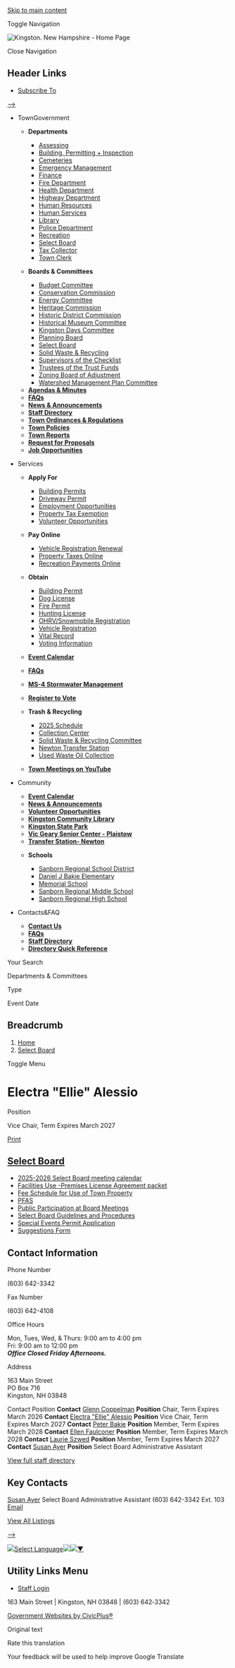 [Skip to main content](https://www.kingstonnh.org/select-board/directory-listing/electra-ellie-alessio/)

Toggle Navigation

![Kingston. New Hampshire - Home Page](https://www.kingstonnh.org/sites/g/files/vyhlif12696/files/logo_0.png)

Close Navigation

## Header Links

- [Subscribe To](https://www.kingstonnh.org/portal)

[--&gt;](https://www.youtube.com/channel/UC_ET6DgExE4WaLajxjYv1aQ "(opens in a new window)")

- TownGovernment
  
  - **Departments**
    
    - [Assessing](https://www.kingstonnh.org/assessing)
    - [Building, Permitting + Inspection](https://www.kingstonnh.org/building-inspector)
    - [Cemeteries](https://www.kingstonnh.org/cemeteries)
    - [Emergency Management](https://www.kingstonnh.org/emergency-management)
    - [Finance](https://www.kingstonnh.org/finance)
    - [Fire Department](https://www.kingstonnh.org/fire-department)
    - [Health Department](https://www.kingstonnh.org/health-department)
    - [Highway Department](https://www.kingstonnh.org/department-public-works)
    - [Human Resources](https://www.kingstonnh.org/human-resources)
    - [Human Services](https://www.kingstonnh.org/human-services)
    - [Library](https://www.kingston-library.org "(opens in a new window)")
    - [Police Department](https://www.kingstonnh.org/police-department)
    - [Recreation](https://www.kingstonnh.org/recreation)
    - [Select Board](https://www.kingstonnh.org/select-board)
    - [Tax Collector](https://www.kingstonnh.org/tax-collectors-office)
    - [Town Clerk](https://www.kingstonnh.org/town-clerks-office)
  
  <!--THE END-->
  
  - **Boards &amp; Committees**
    
    - [Budget Committee](https://www.kingstonnh.org/budget-committee)
    - [Conservation Commission](https://www.kingstonnh.org/conservation-commission)
    - [Energy Committee](https://www.kingstonnh.org/energy-committee)
    - [Heritage Commission](https://www.kingstonnh.org/heritage-commission)
    - [Historic District Commission](https://www.kingstonnh.org/historic-district-commission)
    - [Historical Museum Committee](https://www.kingstonnh.org/historical-museum-committee)
    - [Kingston Days Committee](https://www.kingstonnh.org/kingston-days-committee)
    - [Planning Board](https://www.kingstonnh.org/planning-board)
    - [Select Board](https://www.kingstonnh.org/select-board)
    - [Solid Waste &amp; Recycling](https://www.kingstonnh.org/trash-recycling)
    - [Supervisors of the Checklist](https://www.kingstonnh.org/supervisors-checklist)
    - [Trustees of the Trust Funds](https://www.kingstonnh.org/trustees-trust-funds)
    - [Zoning Board of Adjustment](https://www.kingstonnh.org/zoning-board-adjustment)
    - [Watershed Management Plan Committee](https://www.kingstonnh.org/watershed-management-plan-committee)
  
  <!--THE END-->
  
  - [**Agendas &amp; Minutes**](https://www.kingstonnh.org/meetings/recent)
  - [**FAQs**](https://www.kingstonnh.org/faqs)
  - [**News &amp; Announcements**](https://www.kingstonnh.org/news)
  - [**Staff Directory**](https://www.kingstonnh.org/directory)
  - [**Town Ordinances &amp; Regulations**](https://www.kingstonnh.org/ordinances-rules-regulations)
  - [**Town Policies**](https://www.kingstonnh.org/policies)
  - [**Town Reports**](https://www.kingstonnh.org/town-clerks-office/page/town-reports)
  - [**Request for Proposals**](https://www.kingstonnh.org/request-proposals)
  
  <!--THE END-->
  
  - [**Job Opportunities**](https://www.kingstonnh.org/jobs)
- Services
  
  - **Apply For**
    
    - [Building Permits](https://www.kingstonnh.org/building-grounds/page/building-permit)
    - [Driveway Permit](https://us.cloudpermit.com/gov/login "(opens in a new window)")
    - [Employment Opportunities](https://www.kingstonnh.org/jobs)
    - [Property Tax Exemption](https://www.kingstonnh.org/media/1286)
    - [Volunteer Opportunities](https://www.kingstonnh.org/home-page/job-opening/volunteer-opportunities)
  - **Pay Online**
    
    - [Vehicle Registration Renewal](https://pay.eb2gov.com/Service/ERegistration/557?towncode=836&source=MV&towncodemasterid=265 "(opens in a new window)")
    - [Property Taxes Online](https://www.kingstonnh.org/tax-collectors-office/page/pay-taxes-online)
    - [Recreation Payments Online](https://www.kingstonnh.org/recreation)
  
  <!--THE END-->
  
  - **Obtain**
    
    - [Building Permit](https://www.kingstonnh.org/building-grounds/page/building-permit)
    - [Dog License](https://www.kingstonnh.org/town-clerks-office/page/dog-license-online)
    - [Fire Permit](https://nh.burnsafeamerica.com "(opens in a new window)")
    - [Hunting License](https://www.kingstonnh.org/town-clerks-office/page/fishing-hunting-licenses)
    - [OHRV/Snowmobile Registration](https://www.kingstonnh.org/town-clerks-office/page/ohrv-registrations)
    - [Vehicle Registration](https://pay.eb2gov.com/Service/ERegistration/557?towncode=836&source=MV&towncodemasterid=265 "(opens in a new window)")
    - [Vital Record](https://www.kingstonnh.org/town-clerks-office/page/vital-records-online)
    - [Voting Information](https://www.kingstonnh.org/supervisors-checklist)
  
  <!--THE END-->
  
  - [**Event Calendar**](https://www.kingstonnh.org/calendar)
  - [**FAQs**](https://www.kingstonnh.org/faqs)
  - [**MS-4 Stormwater Management**](https://www.kingstonnh.org/kingston-stormwater-management-ms-4)
  - [**Register to Vote**](https://www.kingstonnh.org/supervisors-checklist)
  - **Trash &amp; Recycling**
    
    - [2025 Schedule](https://www.kingstonnh.org/media/13106)
    - [Collection Center](https://www.kingstonnh.org/trash-recycling)
    - [Solid Waste &amp; Recycling Committee](https://www.kingstonnh.org/trash-recycling)
    - [Newton Transfer Station](https://www.newton-nh.gov/transfer-station "(opens in a new window)")
    - [Used Waste Oil Collection](https://www.kingstonnh.org/department-public-works/page/waste-oil-collection)
  - [**Town Meetings on YouTube**](https://www.youtube.com/@KingstonNewHampshire/featured "(opens in a new window)")
  
  <!--THE END-->
- Community
  
  - [**Event Calendar**](https://www.kingstonnh.org/calendar)
  - [**News &amp; Announcements**](https://www.kingstonnh.org/news)
  - [**Volunteer Opportunities**](https://www.kingstonnh.org/home-page/job-opening/volunteer-opportunities)
  
  <!--THE END-->
  
  - [**Kingston Community Library**](https://www.kingston-library.org "(opens in a new window)")
  - [**Kingston State Park**](https://www.nhstateparks.org/find-parks-trails/kingston-state-park "(opens in a new window)")
  - [**Vic Geary Senior Center - Plaistow**](https://www.vicgearyseniordropincenter.org "(opens in a new window)")
  - [**Transfer Station- Newton**](https://www.newton-nh.gov/transfer-station "(opens in a new window)")
  
  <!--THE END-->
  
  <!--THE END-->
  
  - **Schools**
    
    - [Sanborn Regional School District](https://srhs.sau17.net "(opens in a new window)")
    - [Daniel J Bakie Elementary](https://bakie.sau17.net "(opens in a new window)")
    - [Memorial School](https://memorial.sau17.net "(opens in a new window)")
    - [Sanborn Regional Middle School](https://srms.sau17.net "(opens in a new window)")
    - [Sanborn Regional High School](https://srhs.sau17.net "(opens in a new window)")
- Contacts&amp;FAQ
  
  <!--THE END-->
  
  - [**Contact Us**](https://www.kingstonnh.org/contact-us)
  
  <!--THE END-->
  
  - [**FAQs**](https://www.kingstonnh.org/faqs)
  
  <!--THE END-->
  
  - [**Staff Directory**](https://www.kingstonnh.org/directory)
  - [**Directory Quick Reference**](https://www.kingstonnh.org/media/13541)

Your Search

Departments &amp; Committees

Type

Event Date

## Breadcrumb

1. [Home](https://www.kingstonnh.org)
2. [Select Board](https://www.kingstonnh.org/select-board)

Toggle Menu

# Electra "Ellie" Alessio

Position

Vice Chair, Term Expires March 2027

[Print](https://www.kingstonnh.org/print/pdf/node/5846)

## [Select Board](https://www.kingstonnh.org/select-board)

- [2025-2026 Select Board meeting calendar](https://www.kingstonnh.org/media/12651)
- [Facilities Use -Premises License Agreement packet](https://www.kingstonnh.org/media/12671)
- [Fee Schedule for Use of Town Property](https://www.kingstonnh.org/media/12676)
- [PFAS](https://www.kingstonnh.org/pfas)
- [Public Participation at Board Meetings](https://www.kingstonnh.org/media/13526)
- [Select Board Guidelines and Procedures](https://www.kingstonnh.org/media/12706)
- [Special Events Permit Application](https://www.kingstonnh.org/media/12711)
- [Suggestions Form](https://www.kingstonnh.org/media/12716)

## Contact Information

Phone Number

(603) 642-3342

Fax Number

(603) 642-4108

Office Hours

Mon, Tues, Wed, &amp; Thurs: 9:00 am to 4:00 pm  
Fri: 9:00 am to 12:00 pm  
***Office Closed Friday Afternoons.***

Address

163 Main Street  
PO Box 716  
Kingston, NH 03848

Contact Position **Contact** [Glenn Coppelman](https://www.kingstonnh.org/select-board/directory-listing/glenn-coppelman) **Position** Chair, Term Expires March 2026 **Contact** [Electra "Ellie" Alessio](https://www.kingstonnh.org/select-board/directory-listing/electra-ellie-alessio) **Position** Vice Chair, Term Expires March 2027 **Contact** [Peter Bakie](https://www.kingstonnh.org/select-board/directory-listing/peter-bakie) **Position** Member, Term Expires March 2028 **Contact** [Ellen Faulconer](https://www.kingstonnh.org/select-board/directory-listing/ellen-faulconer) **Position** Member, Term Expires March 2028 **Contact** [Laurie Szwed](https://www.kingstonnh.org/select-board/directory-listing/laurie-szwed) **Position** Member, Term Expires March 2027 **Contact** [Susan Ayer](https://www.kingstonnh.org/select-board/directory-listing/susan-ayer) **Position** Select Board Administrative Assistant

[View full staff directory](https://www.kingstonnh.org/directory)

## Key Contacts

[Susan Ayer](https://www.kingstonnh.org/select-board/directory-listing/susan-ayer) Select Board Administrative Assistant (603) 642-3342 Ext. 103 [Email](https://www.kingstonnh.org/email-contact/node/5831/field_email/sidebar_standard "Email Susan Ayer (opens in a new window)")

[View All Listings](https://www.kingstonnh.org/directory)

[--&gt;](https://www.youtube.com/channel/UC_ET6DgExE4WaLajxjYv1aQ "(opens in a new window)")

![](https://www.google.com/images/cleardot.gif)[Select Language![](https://www.google.com/images/cleardot.gif)​![](https://www.google.com/images/cleardot.gif)▼](https://www.kingstonnh.org/select-board/directory-listing/electra-ellie-alessio)

## Utility Links Menu

- [Staff Login](https://www.kingstonnh.org/login?current=%2Ftown-clerks-office%2Fpage%2Fmotor-vehicle-information)

163 Main Street | Kingston, NH 03848 | (603) 642‑3342

[Government Websites by CivicPlus®](https://www.civicplus.com "(opens in a new window)")

Original text

Rate this translation

Your feedback will be used to help improve Google Translate